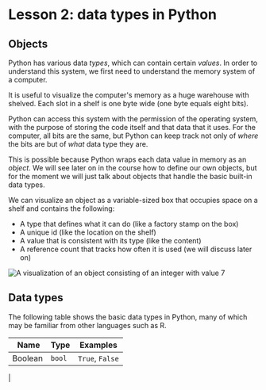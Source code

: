 # Lesson 2: data types in Python

## Objects

Python has various data _types_, which can contain certain _values_. In order to understand this system, we first need to understand the memory system of a computer.

It is useful to visualize the computer's memory as a huge warehouse with shelved. Each slot in a shelf is one byte wide (one byte equals eight bits).

Python can access this system with the permission of the operating system, with the purpose of storing the code itself and that data that it uses. For the computer, all bits are the same, but Python can keep track not only of _where_ the bits are but of _what_ data type they are.

This is possible because Python wraps each data value in memory as an _object_. We will see later on in the course how to define our own objects, but for the moment we will just talk about objects that handle the basic built-in data types.

We can visualize an object as a variable-sized box that occupies space on a shelf and contains the following:
* A type that defines what it can do (like a factory stamp on the box)
* A unique id (like the location on the shelf)
* A value that is consistent with its type (like the content)
* A reference count that tracks how often it is used (we will discuss later on)

![A visualization of an object consisting of an integer with value 7](diagram.draw)

## Data types

The following table shows the basic data types in Python, many of which may be familiar from other languages such as R.

| Name | Type | Examples |
|------|------|----------|
| Boolean | `bool` | `True`, `False`|
| 